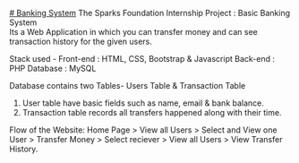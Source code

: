 [# Banking System](https://aniket26.000webhostapp.com/)
The Sparks Foundation Internship Project : Basic Banking System  
Its a Web Application in which you can transfer money and can see transaction history for the given users.

Stack used - 
Front-end : HTML, CSS, Bootstrap & Javascript 
Back-end : PHP 
Database : MySQL   

Database contains two Tables- Users Table & Transaction Table 
1. User table have basic fields such as name, email & bank balance. 
2. Transaction table records all transfers happened along with their time.  

Flow of the Website: Home Page > View all Users > Select and View one User > Transfer Money > Select reciever > View all Users > View Transfer History.
